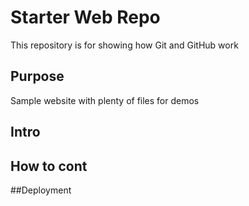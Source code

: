 # Starter Web Repo

This repository is for showing how Git and GitHub work

## Purpose

Sample website with plenty of files for demos

## Intro

## How to cont

##Deployment